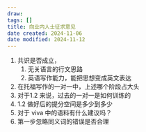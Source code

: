 ```yaml
---
draw:
tags: []
title: 向业内人士征求意见
date created: 2024-11-06
date modified: 2024-11-12
---
```

1. 共识是否成立，
	1. 无关语言的行文思路
	2. 英语写作能力，能把思想变成英文表达
2. 在托福写作的一对一中，上述哪个阶段占大头
3. 对于1.2 来说，过去的一对一是如何训练的
4. 1.2 做好后的提分空间是多少到多少
5. 对于 viva 中的语料有什么建议吗？
6. 第一步忽略同义词的错误是否合理
